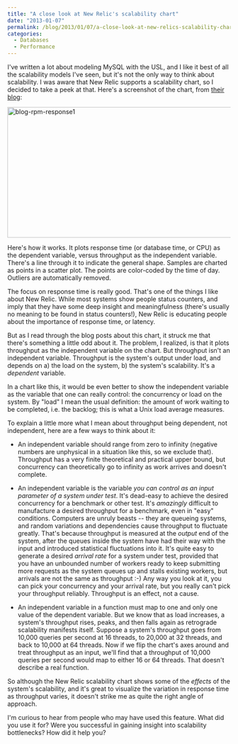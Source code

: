 ```yaml
---
title: "A close look at New Relic's scalability chart"
date: "2013-01-07"
permalink: /blog/2013/01/07/a-close-look-at-new-relics-scalability-chart/
categories:
  - Databases
  - Performance
---
```


I've written a lot about modeling MySQL with the USL, and I like it best of all the scalability models I've seen, but it's not the only way to think about scalability. I was aware that New Relic supports a scalability chart, so I decided to take a peek at that. Here's a screenshot of the chart, from [their blog][1]: <p style="text-align: center;">

  <img class="aligncenter  wp-image-3012" alt="blog-rpm-response1" src="http://www.xaprb.com/blog/wp-content/uploads/2013/01/blog-rpm-response1.png" width="510" height="295" />

</p>



Here's how it works. It plots response time (or database time, or CPU) as the dependent variable, versus throughput as the independent variable. There's a line through it to indicate the general shape. Samples are charted as points in a scatter plot. The points are color-coded by the time of day. Outliers are automatically removed. 

The focus on response time is really good. That's one of the things I like about New Relic. While most systems show people status counters, and imply that they have some deep insight and meaningfulness (there's usually no meaning to be found in status counters!), New Relic is educating people about the importance of response time, or latency. 

But as I read through the blog posts about this chart, it struck me that there's something a little odd about it. The problem, I realized, is that it plots throughput as the independent variable on the chart. But throughput isn't an independent variable. Throughput is the system's output under load, and depends on a) the load on the system, b) the system's scalability. It's a *dependent* variable. 

In a chart like this, it would be even better to show the independent variable as the variable that one can really control: the concurrency or load on the system. By "load" I mean the usual definition: the amount of work waiting to be completed, i.e. the backlog; this is what a Unix load average measures. 

To explain a little more what I mean about throughput being dependent, not independent, here are a few ways to think about it: 


*   An independent variable should range from zero to infinity (negative numbers are unphysical in a situation like this, so we exclude that). Throughput has a very finite theoretical and practical upper bound, but concurrency can theoretically go to infinity as work arrives and doesn't complete.

*   An independent variable is the variable *you can control as an input parameter of a system under test*. It's dead-easy to achieve the desired concurrency for a benchmark or other test. It's *amazingly* difficult to manufacture a desired throughput for a benchmark, even in "easy" conditions. Computers are unruly beasts -- they are queueing systems, and random variations and dependencies cause throughput to fluctuate greatly. That's because throughput is measured at the *output* end of the system, after the queues inside the system have had their way with the input and introduced statistical fluctuations into it. It's quite easy to generate a desired *arrival rate* for a system under test, provided that you have an unbounded number of workers ready to keep submitting more requests as the system queues up and stalls existing workers, but arrivals are not the same as throughput :-) Any way you look at it, you can pick your concurrency and your arrival rate, but you really can't pick your throughput reliably. Throughput is an effect, not a cause.

*   An independent variable in a function must map to one and only one value of the dependent variable. But we know that as load increases, a system's throughput rises, peaks, and then falls again as retrograde scalability manifests itself. Suppose a system's throughput goes from 10,000 queries per second at 16 threads, to 20,000 at 32 threads, and back to 10,000 at 64 threads. Now if we flip the chart's axes around and treat throughput as an input, we'll find that a throughput of 10,000 queries per second would map to either 16 or 64 threads. That doesn't describe a real function.

So although the New Relic scalability chart shows some of the *effects* of the system's scalability, and it's great to visualize the variation in response time as throughput varies, it doesn't strike me as quite the right angle of approach. 

I'm curious to hear from people who may have used this feature. What did you use it for? Were you successful in gaining insight into scalability bottlenecks? How did it help you?



 [1]: http://blog.newrelic.com/2011/06/13/of-rainbows-and-polka-dots-new-relics-scalability-charts-explained/

